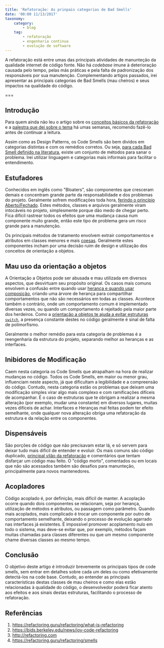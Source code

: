 ```yaml
---
title: 'Refatoração: As prinpais categorias de Bad Smells'
date: '00:00 11/13/2017'
taxonomy:
    category:
        - blog
    tag:
        - refatoração
        - engenharia continua
        - evolução de software
---
```


A refatoração está entre umas das principais atividades de manunteção da qualidade internet de código fonte. Não há *codebase* imune à deterioração causada pelo tempo, pelas más práticas e pela falta de padronização dos responsáveis por sua manutenção. Complementando artigos passados, irei apresentar as principais categorias de Bad Smells (mau cheiros) e seus impactos na qualidade do código.

===

## Introdução

Para quem ainda não leu o artigo sobre os [conceitos básicos da refatoração](http://vschettino.com.br/blog/introducao_refatoracao) e a [palestra que dei sobre o tema](vschettino.com.br/blog/palestra_refatoracao) há umas semanas, recomendo fazê-lo antes de continuar a leitura.

Assim como as Design Patterns, os Code Smells são bem dividos em categorias distintas e com os remédios corretos. Ou seja, [para cada Bad Smell definido na literatura](http://refactoring.com), existe um conjunto de métodos para sanar o problema. Irei utilizar linguagem e categorias mais informais para facilitar o entendimento.

## Estufadores

Conhecidos em inglês como "Bloaters", são componentes que cresceram demais e concentram grande parte da responsabilidade e dos problemas do projeto. Geralmente sofrem modificações toda hora, [ferindo o princípio Aberto/Fechado](https://robsoncastilho.com.br/2013/02/23/principios-solid-principio-do-abertofechado-ocp/). Estes métodos, classes e arquivos geralmente viram intocáveis no projeto, simplesmente porque dão medo de chegar perto. Fica difícil rastrear todos os efeitos que uma mudança causa num componente muito grande, então este tipo de problema gera um risco grande para a manutenção.

Os principais métodos de tratamento envolvem extrair comportamentos e atributos em classes menores e mais [coesas](https://pt.stackoverflow.com/questions/81314/o-que-s%C3%A3o-os-conceitos-de-coes%C3%A3o-e-acoplamento). Geralmente estes componentes incham por uma decisão ruim de design e utilização dos conceitos de orientação a objetos.


## Mau uso da orientação a objetos

A Orientação a Objetos pode ser abusada e mau utilizada em diversos aspectos, que desvirtuam seu propósito original. Os casos mais comuns envolvem a confusão entre quando usar [herança e quando usar composição](https://pt.stackoverflow.com/questions/25619/composi%C3%A7%C3%A3o-e-agrega%C3%A7%C3%A3o-quais-as-diferen%C3%A7as-e-como-usar), criando uma árvore de herança para compartilhar comportamentos que não são necessários em todas as classes. Acontece também o contrário, onde um comportamento comum é implementado diversas vezes, ou quando um comportamento é rejeitado pela maior parte dos herdeiros. Como a [orientação a objetos te ajuda a evitar estruturas `switch`](https://stackoverflow.com/questions/31518236/object-oriented-programming-avoid-switch-case-and-if-else-java), a presença constante destes no código geralmente é sinal de falta de polimorfismo.  

Geralmente o melhor remédio para esta categoria de problemas é a reengenharia da estrutura do projeto, separando melhor as heranças e as interfaces.

## Inibidores de Modificação

Caem nesta categoria os Code Smells que atrapalham na hora de realizar mudanças no código. Todos os Code Smells, em maior ou menor grau, influenciam neste aspecto, já que dificultam a legibilidade e a compreensão do código. Contudo, nesta categoria estão os problemas que deixam uma modificação simples virar algo mais complexo e com ramificações difíceis de acompanhar. É o caso de estruturas que te obrigam a realizar a mesma alteração (por exemplo, mudar uma constante) em diversos lugares, muitas vezes difíceis de achar. Interfaces e Heranças mal feitas podem ter efeito semelhante, onde qualquer nova alteração obriga uma refatoração da estrutura e da relação entre os componentes.

## Dispensáveis

São porções de código que não precisavam estar lá, e só servem para deixar tudo mais difícil de entender e evoluir. Os mais comuns são código duplicado, [principal vilão da refatoração](https://solidsourceit.wordpress.com/2012/08/03/does-source-code-duplication-matter/) e comentários que tentam disfarçar um código mau feito. O "código morto", comentados ou em locais que não são acessados também são desafios para manunteção, principalmente para novos mantenedores.

## Acopladores

Código acoplado é, por definição, mais difícil de manter. A acoplação ocorre quando dois componentes se relacionam, seja por herança, utilização de métodos e atributos, ou passagem como parâmetro. Quando mais acoplados, mais complicado é trocar um componente por outro de comportamento semelhante, deixando o processo de evolução agarrado nas interfaces já existentes. É impossível promover acoplamento nulo em todo o sistema, mas deve-se evitar que, por exemplo, métodos façam muitas chamadas para classes diferentes ou que um mesmo componente chame diversas classes ao mesmo tempo.


## Conclusão

O objetivo deste artigo é introduzir brevemente os principais tipos de code smells, sem entrar em detalhes sobre cada um deles ou como efetivamente detectá-los na code base. Contudo, ao entender as principais características destas classes de mau cheiros e como elas estão relacionadas à qualidade do código, o desenvolvedor poderá ficar atento aos efeitos e aos sinais destas estruturas, facilitando o processo de refatoração. 


## Referências

1. https://refactoring.guru/refactoring/what-is-refactoring
1. https://bids.berkeley.edu/news/joy-code-refactoring
1. http://refactoring.com
1. https://refactoring.guru/refactoring/smells
